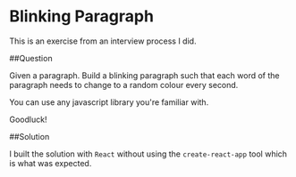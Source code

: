 # Blinking Paragraph

This is an exercise from an interview process I did.


##Question

Given a paragraph. Build a blinking paragraph such that each word of the paragraph needs to change to a random colour every second.

You can use any javascript library you're familiar with.

Goodluck!


##Solution

I built the solution with `React` without using the `create-react-app` tool which is what was expected.

